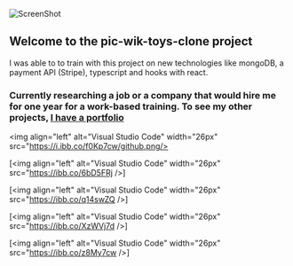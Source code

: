 ![ScreenShot](https://i.ibb.co/f0Kp7cw/github.png)
## Welcome to the pic-wik-toys-clone project

I was able to to train with this project on new technologies like mongoDB, a payment API (Stripe), typescript and hooks with react.

### Currently researching a job or a company that would hire me for one year for a work-based training. To see my other projects, [I have a portfolio][website]



  
  <img align="left" alt="Visual Studio Code" width="26px" src="https://i.ibb.co/f0Kp7cw/github.png/>
  
  [<img align="left" alt="Visual Studio Code" width="26px" src="https://ibb.co/6bD5FRj />]
  
  [<img align="left" alt="Visual Studio Code" width="26px" src="https://ibb.co/q14swZQ />]
  
  [<img align="left" alt="Visual Studio Code" width="26px" src="https://ibb.co/XzWVj7d />]
  
  [<img align="left" alt="Visual Studio Code" width="26px" src="https://ibb.co/z8My7cw />]
  
  
  [website]: https://armand-meunier.herokuapp.com/
